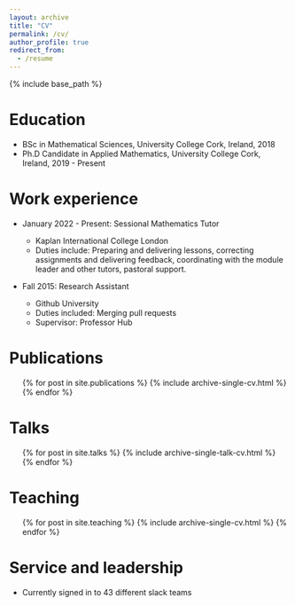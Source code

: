 ```yaml
---
layout: archive
title: "CV"
permalink: /cv/
author_profile: true
redirect_from:
  - /resume
---
```


{% include base_path %}

Education
======
* BSc in Mathematical Sciences, University College Cork, Ireland, 2018
* Ph.D Candidate in Applied Mathematics, University College Cork, Ireland, 2019 - Present

Work experience
======
* January 2022 - Present: Sessional Mathematics Tutor
  * Kaplan International College London
  * Duties include: Preparing and delivering lessons, correcting assignments and delivering feedback, coordinating with the module leader and other tutors, pastoral support.

* Fall 2015: Research Assistant
  * Github University
  * Duties included: Merging pull requests
  * Supervisor: Professor Hub
<!---Skills
======
* Skill 1
* Skill 2
  * Sub-skill 2.1
  * Sub-skill 2.2
  * Sub-skill 2.3
* Skill 3
-->

Publications
======
  <ul>{% for post in site.publications %}
    {% include archive-single-cv.html %}
  {% endfor %}</ul>

Talks
======
  <ul>{% for post in site.talks %}
    {% include archive-single-talk-cv.html %}
  {% endfor %}</ul>

Teaching
======
  <ul>{% for post in site.teaching %}
    {% include archive-single-cv.html %}
  {% endfor %}</ul>

Service and leadership
======
* Currently signed in to 43 different slack teams
